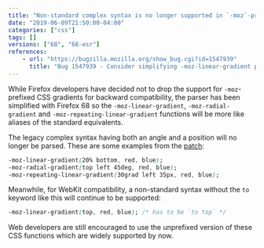 ```yaml
---
title: "Non-standard complex syntax is no longer supported in `-moz`-prefixed CSS gradients"
date: "2019-06-09T21:50:00-04:00"
categories: ["css"]
tags: []
versions: ["68", "68-esr"]
references:
    - url: "https://bugzilla.mozilla.org/show_bug.cgi?id=1547939"
      title: "Bug 1547939 - Consider simplifying -moz-linear-gradient parsing"
---
```

While Firefox developers have decided not to drop the support for `-moz`-prefixed CSS gradients for backward compatibility, the parser has been simplified with Firefox 68 so the `-moz-linear-gradient`, `-moz-radial-gradient` and `-moz-repeating-linear-gradient` functions will be more like aliases of the standard equivalents.

The legacy complex syntax having both an angle and a position will no longer be parsed. These are some examples from the [patch](https://hg.mozilla.org/mozilla-central/rev/a484a2625d18):

```css
-moz-linear-gradient(20% bottom, red, blue);
-moz-radial-gradient(top left 45deg, red, blue);
-moz-repeating-linear-gradient(30grad left 35px, red, blue);
```

Meanwhile, for WebKit compatibility, a non-standard syntax without the `to` keyword like this will continue to be supported:

```css
-moz-linear-gradient(top, red, blue); /* has to be `to top` */
```

Web developers are still encouraged to use the unprefixed version of these CSS functions which are widely supported by now.
